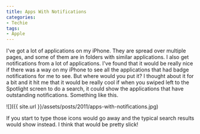 ```yaml
---
title: Apps With Notifications
categories:
- Techie
tags:
- Apple
---
```


I've got a lot of applications on my iPhone. They are spread over multiple pages, and some of them are in folders with similar applications. I also get notifications from a lot of applications. I've found that it would be really nice if there was a way on my iPhone to see all the applications that had badge notifications for me to see. But where would you put it?
I thought about it for a bit and it hit me that it would be really cool if when you swiped left to the Spotlight screen to do a search, it could show the applications that have outstanding notifications. Something like this.

![]({{ site.url }}/assets/posts/2011/apps-with-notifications.jpg)

If you start to type those icons would go away and the typical search results would show instead. I think that would be pretty slick!
